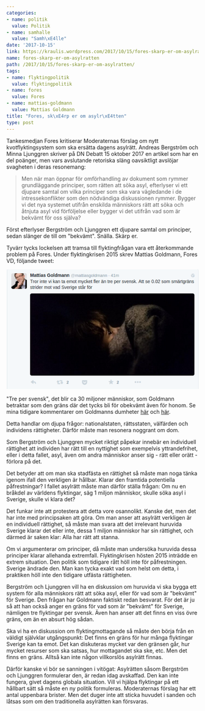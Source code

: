 ```yaml
---
categories:
- name: politik
  value: Politik
- name: samhalle
  value: "Samh\xE4lle"
date: '2017-10-15'
link: https://kraulis.wordpress.com/2017/10/15/fores-skarp-er-om-asylratten/
name: fores-skarp-er-om-asylratten
path: /2017/10/15/fores-skarp-er-om-asylratten/
tags:
- name: flyktingpolitik
  value: flyktingpolitik
- name: fores
  value: Fores
- name: mattias-goldmann
  value: Mattias Goldmann
title: "Fores, sk\xE4rp er om asylr\xE4tten"
type: post
---
```

Tankesmedjan Fores kritiserar Moderaternas förslag om nytt kvotflyktingsystem som ska ersätta dagens asylrätt. Andreas Bergström och Minna Ljunggren skriver på DN Debatt 15 oktober 2017 en artikel som har en del poänger, men vars avslutande retoriska släng oavsiktligt avslöjar svagheten i deras resonemang:

> Men när man öppnar för omförhandling av dokument som rymmer grundläggande principer, som rätten att söka asyl, efterlyser vi ett djupare samtal om vilka principer som ska vara vägledande i de intressekonflikter som den nödvändiga diskussionen rymmer. Bygger vi det nya systemet utifrån enskilda människors rätt att söka och åtnjuta asyl vid förföljelse eller bygger vi det utifrån vad som är bekvämt för oss själva?

Först efterlyser Bergström och Ljunggren ett djupare samtal om principer, sedan slänger de till om "bekvämt". Snälla. Skärp er.



Tyvärr tycks lockelsen att tramsa till flyktingfrågan vara ett återkommande problem på Fores. Under flyktingkrisen 2015 skrev Mattias Goldmann, Fores VD, följande tweet:

![](/files/mattias-goldmann-tre-per-svensk-1.png)

"Tre per svensk", det blir ca 30 miljoner människor, som Goldmann betraktar som den gräns där det tycks bli för obekvämt även för honom. Se mina tidigare kommentarer om Goldmanns dumheter [här](/2015/10/24/mattias-goldmanns-obegripliga-lattsinne-om-invandringen/) och [här](/2016/04/20/tror-liberaler-pa-samhallet/).

Detta handlar om djupa frågor: nationalstaten, rättsstaten, välfärden och individens rättigheter. Därför måste man resonera noggrant om dom.

Som Bergström och Ljunggren mycket riktigt påpekar innebär en individuell rättighet att individen har rätt till en nyttighet som exempelvis yttrandefrihet, eller i detta fallet, asyl, även om andra människor anser sig - rätt eller orätt - förlora på det.

Det betyder att om man ska stadfästa en rättighet så måste man noga tänka igenom ifall den verkligen är hållbar. Klarar den framtida potentiella påfrestningar? I fallet asylrätt måste man därför ställa frågan: Om nu en bråkdel av världens flyktingar, säg 1 miljon människor, skulle söka asyl i Sverige, skulle vi klara det?

Det funkar inte att protestera att detta vore osannolikt. Kanske det, men det har inte med principsaken att göra. Om man anser att asylrätt verkligen är en individuell rättighet, så måste man svara att det irrelevant huruvida Sverige klarar det eller inte, dessa 1 miljon människor har sin rättighet, och därmed är saken klar: Alla har rätt att stanna.

Om vi argumenterar om principer, då måste man undersöka huruvida dessa principer klarar allehanda extremfall. Flyktingkrisen hösten 2015 inträdde en extrem situation. Den politik som tidigare rått höll inte för påfrestningen. Sverige ändrade den. Man kan tycka exakt vad som helst om detta, i praktiken höll inte den tidigare utfästa rättigheten.

Bergström och Ljunggren vill ha en diskussion om huruvida vi ska bygga ett system för alla människors rätt att söka asyl, eller för vad som är "bekvämt" för Sverige. Den frågan har Goldmann faktiskt redan besvarat. För det är ju så att han också anger en gräns för vad som är "bekvämt" för Sverige, nämligen tre flyktingar per svensk. Även han anser att det finns en viss övre gräns, om än en absurt hög sådan.

Ska vi ha en diskussion om flyktingmottagande så måste den börja från en väldigt självklar utgångspunkt: Det finns en gräns för hur många flyktingar Sverige kan ta emot. Det kan diskuteras mycket var den gränsen går, hur mycket resurser som ska satsas, hur mottagandet ska ske, etc. Men det finns en gräns. Alltså kan inte någon villkorslös asylrätt finnas.

Därför kanske vi bör se sanningen i vitögat: Asylrätten såsom Bergström och Ljunggren formulerar den, är redan idag avskaffad. Den kan inte fungera, givet dagens globala situation. Vill vi hjälpa flyktingar på ett hållbart sätt så måste en ny politik formuleras. Moderaternas förslag har ett antal uppenbara brister. Men det duger inte att sticka huvudet i sanden och låtsas som om den traditionella asylrätten kan försvaras.

